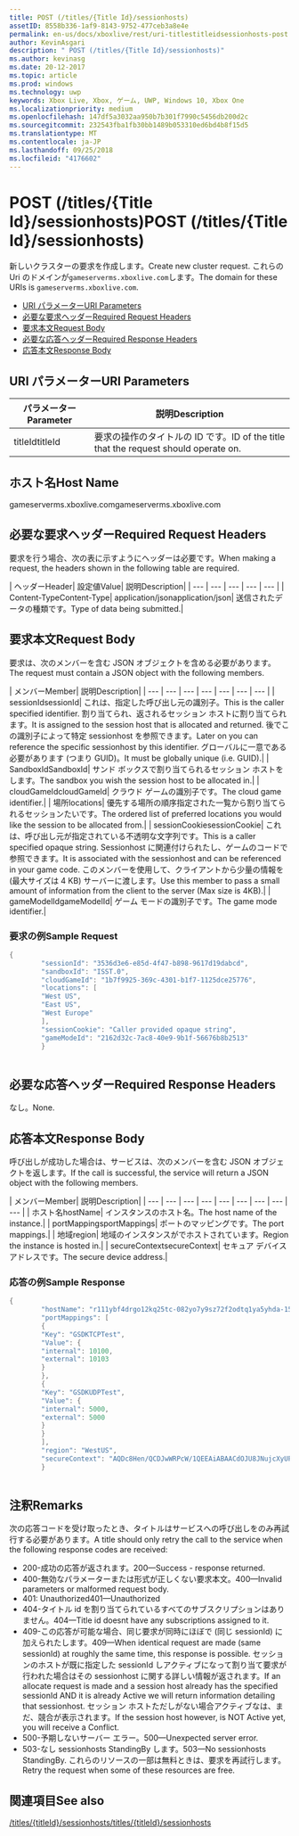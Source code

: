 ```yaml
---
title: POST (/titles/{Title Id}/sessionhosts)
assetID: 8558b336-1af9-8143-9752-477ceb3a8e4e
permalink: en-us/docs/xboxlive/rest/uri-titlestitleidsessionhosts-post.html
author: KevinAsgari
description: " POST (/titles/{Title Id}/sessionhosts)"
ms.author: kevinasg
ms.date: 20-12-2017
ms.topic: article
ms.prod: windows
ms.technology: uwp
keywords: Xbox Live, Xbox, ゲーム, UWP, Windows 10, Xbox One
ms.localizationpriority: medium
ms.openlocfilehash: 147df5a3032aa950b7b301f7990c5456db200d2c
ms.sourcegitcommit: 232543fba1fb30bb1489b053310ed6bd4b8f15d5
ms.translationtype: MT
ms.contentlocale: ja-JP
ms.lasthandoff: 09/25/2018
ms.locfileid: "4176602"
---
```

# <a name="post-titlestitle-idsessionhosts"></a><span data-ttu-id="08595-104">POST (/titles/{Title Id}/sessionhosts)</span><span class="sxs-lookup"><span data-stu-id="08595-104">POST (/titles/{Title Id}/sessionhosts)</span></span>
<span data-ttu-id="08595-105">新しいクラスターの要求を作成します。</span><span class="sxs-lookup"><span data-stu-id="08595-105">Create new cluster request.</span></span> <span data-ttu-id="08595-106">これらの Uri のドメインが`gameserverms.xboxlive.com`します。</span><span class="sxs-lookup"><span data-stu-id="08595-106">The domain for these URIs is `gameserverms.xboxlive.com`.</span></span>
 
  * [<span data-ttu-id="08595-107">URI パラメーター</span><span class="sxs-lookup"><span data-stu-id="08595-107">URI Parameters</span></span>](#ID4EX)
  * [<span data-ttu-id="08595-108">必要な要求ヘッダー</span><span class="sxs-lookup"><span data-stu-id="08595-108">Required Request Headers</span></span>](#ID4EGB)
  * [<span data-ttu-id="08595-109">要求本文</span><span class="sxs-lookup"><span data-stu-id="08595-109">Request Body</span></span>](#ID4E5B)
  * [<span data-ttu-id="08595-110">必要な応答ヘッダー</span><span class="sxs-lookup"><span data-stu-id="08595-110">Required Response Headers</span></span>](#ID4ELD)
  * [<span data-ttu-id="08595-111">応答本文</span><span class="sxs-lookup"><span data-stu-id="08595-111">Response Body</span></span>](#ID4ESD)
 
<a id="ID4EX"></a>

 
## <a name="uri-parameters"></a><span data-ttu-id="08595-112">URI パラメーター</span><span class="sxs-lookup"><span data-stu-id="08595-112">URI Parameters</span></span>
 
| <span data-ttu-id="08595-113">パラメーター</span><span class="sxs-lookup"><span data-stu-id="08595-113">Parameter</span></span>| <span data-ttu-id="08595-114">説明</span><span class="sxs-lookup"><span data-stu-id="08595-114">Description</span></span>| 
| --- | --- | 
| <span data-ttu-id="08595-115">titleId</span><span class="sxs-lookup"><span data-stu-id="08595-115">titleId</span></span>| <span data-ttu-id="08595-116">要求の操作のタイトルの ID です。</span><span class="sxs-lookup"><span data-stu-id="08595-116">ID of the title that the request should operate on.</span></span>| 
  
<a id="ID5EG"></a>

 
## <a name="host-name"></a><span data-ttu-id="08595-117">ホスト名</span><span class="sxs-lookup"><span data-stu-id="08595-117">Host Name</span></span>

<span data-ttu-id="08595-118">gameserverms.xboxlive.com</span><span class="sxs-lookup"><span data-stu-id="08595-118">gameserverms.xboxlive.com</span></span>
 
<a id="ID4EGB"></a>

 
## <a name="required-request-headers"></a><span data-ttu-id="08595-119">必要な要求ヘッダー</span><span class="sxs-lookup"><span data-stu-id="08595-119">Required Request Headers</span></span>
 
<span data-ttu-id="08595-120">要求を行う場合、次の表に示すようにヘッダーは必要です。</span><span class="sxs-lookup"><span data-stu-id="08595-120">When making a request, the headers shown in the following table are required.</span></span>
 
| <span data-ttu-id="08595-121">ヘッダー</span><span class="sxs-lookup"><span data-stu-id="08595-121">Header</span></span>| <span data-ttu-id="08595-122">設定値</span><span class="sxs-lookup"><span data-stu-id="08595-122">Value</span></span>| <span data-ttu-id="08595-123">説明</span><span class="sxs-lookup"><span data-stu-id="08595-123">Description</span></span>| 
| --- | --- | --- | --- | --- | 
| <span data-ttu-id="08595-124">Content-Type</span><span class="sxs-lookup"><span data-stu-id="08595-124">Content-Type</span></span>| <span data-ttu-id="08595-125">application/json</span><span class="sxs-lookup"><span data-stu-id="08595-125">application/json</span></span>| <span data-ttu-id="08595-126">送信されたデータの種類です。</span><span class="sxs-lookup"><span data-stu-id="08595-126">Type of data being submitted.</span></span>| 
  
<a id="ID4E5B"></a>

 
## <a name="request-body"></a><span data-ttu-id="08595-127">要求本文</span><span class="sxs-lookup"><span data-stu-id="08595-127">Request Body</span></span>
 
<span data-ttu-id="08595-128">要求は、次のメンバーを含む JSON オブジェクトを含める必要があります。</span><span class="sxs-lookup"><span data-stu-id="08595-128">The request must contain a JSON object with the following members.</span></span>
 
| <span data-ttu-id="08595-129">メンバー</span><span class="sxs-lookup"><span data-stu-id="08595-129">Member</span></span>| <span data-ttu-id="08595-130">説明</span><span class="sxs-lookup"><span data-stu-id="08595-130">Description</span></span>| 
| --- | --- | --- | --- | --- | --- | --- | 
| <span data-ttu-id="08595-131">sessionId</span><span class="sxs-lookup"><span data-stu-id="08595-131">sessionId</span></span>| <span data-ttu-id="08595-132">これは、指定した呼び出し元の識別子。</span><span class="sxs-lookup"><span data-stu-id="08595-132">This is the caller specified identifier.</span></span> <span data-ttu-id="08595-133">割り当てられ、返されるセッション ホストに割り当てられます。</span><span class="sxs-lookup"><span data-stu-id="08595-133">It is assigned to the session host that is allocated and returned.</span></span> <span data-ttu-id="08595-134">後でこの識別子によって特定 sessionhost を参照できます。</span><span class="sxs-lookup"><span data-stu-id="08595-134">Later on you can reference the specific sessionhost by this identifier.</span></span> <span data-ttu-id="08595-135">グローバルに一意である必要があります (つまり GUID)。</span><span class="sxs-lookup"><span data-stu-id="08595-135">It must be globally unique (i.e. GUID).</span></span>| 
| <span data-ttu-id="08595-136">SandboxId</span><span class="sxs-lookup"><span data-stu-id="08595-136">SandboxId</span></span>| <span data-ttu-id="08595-137">サンド ボックスで割り当てられるセッション ホストをします。</span><span class="sxs-lookup"><span data-stu-id="08595-137">The sandbox you wish the session host to be allocated in.</span></span>| 
| <span data-ttu-id="08595-138">cloudGameId</span><span class="sxs-lookup"><span data-stu-id="08595-138">cloudGameId</span></span>| <span data-ttu-id="08595-139">クラウド ゲームの識別子です。</span><span class="sxs-lookup"><span data-stu-id="08595-139">The cloud game identifier.</span></span>| 
| <span data-ttu-id="08595-140">場所</span><span class="sxs-lookup"><span data-stu-id="08595-140">locations</span></span>| <span data-ttu-id="08595-141">優先する場所の順序指定された一覧から割り当てられるセッションたいです。</span><span class="sxs-lookup"><span data-stu-id="08595-141">The ordered list of preferred locations you would like the session to be allocated from.</span></span>| 
| <span data-ttu-id="08595-142">sessionCookie</span><span class="sxs-lookup"><span data-stu-id="08595-142">sessionCookie</span></span>| <span data-ttu-id="08595-143">これは、呼び出し元が指定されている不透明な文字列です。</span><span class="sxs-lookup"><span data-stu-id="08595-143">This is a caller specified opaque string.</span></span> <span data-ttu-id="08595-144">Sessionhost に関連付けられたし、ゲームのコードで参照できます。</span><span class="sxs-lookup"><span data-stu-id="08595-144">It is associated with the sessionhost and can be referenced in your game code.</span></span> <span data-ttu-id="08595-145">このメンバーを使用して、クライアントから少量の情報を (最大サイズは 4 KB) サーバーに渡します。</span><span class="sxs-lookup"><span data-stu-id="08595-145">Use this member to pass a small amount of information from the client to the server (Max size is 4KB).</span></span>| 
| <span data-ttu-id="08595-146">gameModelId</span><span class="sxs-lookup"><span data-stu-id="08595-146">gameModelId</span></span>| <span data-ttu-id="08595-147">ゲーム モードの識別子です。</span><span class="sxs-lookup"><span data-stu-id="08595-147">The game mode identifier.</span></span>| 
 
<a id="ID4EDD"></a>

 
### <a name="sample-request"></a><span data-ttu-id="08595-148">要求の例</span><span class="sxs-lookup"><span data-stu-id="08595-148">Sample Request</span></span>
 

```cpp
{
        "sessionId": "3536d3e6-e85d-4f47-b898-9617d19dabcd",
        "sandboxId": "ISST.0",
        "cloudGameId": "1b7f9925-369c-4301-b1f7-1125dce25776",
        "locations": [
        "West US",
        "East US",
        "West Europe"
        ],
        "sessionCookie": "Caller provided opaque string",
        "gameModeId": "2162d32c-7ac8-40e9-9b1f-56676b8b2513"
        }
      
```

   
<a id="ID4ELD"></a>

 
## <a name="required-response-headers"></a><span data-ttu-id="08595-149">必要な応答ヘッダー</span><span class="sxs-lookup"><span data-stu-id="08595-149">Required Response Headers</span></span>
 
<span data-ttu-id="08595-150">なし。</span><span class="sxs-lookup"><span data-stu-id="08595-150">None.</span></span>
  
<a id="ID4ESD"></a>

 
## <a name="response-body"></a><span data-ttu-id="08595-151">応答本文</span><span class="sxs-lookup"><span data-stu-id="08595-151">Response Body</span></span>
 
<span data-ttu-id="08595-152">呼び出しが成功した場合は、サービスは、次のメンバーを含む JSON オブジェクトを返します。</span><span class="sxs-lookup"><span data-stu-id="08595-152">If the call is successful, the service will return a JSON object with the following members.</span></span>
 
| <span data-ttu-id="08595-153">メンバー</span><span class="sxs-lookup"><span data-stu-id="08595-153">Member</span></span>| <span data-ttu-id="08595-154">説明</span><span class="sxs-lookup"><span data-stu-id="08595-154">Description</span></span>| 
| --- | --- | --- | --- | --- | --- | --- | --- | --- | 
| <span data-ttu-id="08595-155">ホスト名</span><span class="sxs-lookup"><span data-stu-id="08595-155">hostName</span></span>| <span data-ttu-id="08595-156">インスタンスのホスト名。</span><span class="sxs-lookup"><span data-stu-id="08595-156">The host name of the instance.</span></span>| 
| <span data-ttu-id="08595-157">portMappings</span><span class="sxs-lookup"><span data-stu-id="08595-157">portMappings</span></span>| <span data-ttu-id="08595-158">ポートのマッピングです。</span><span class="sxs-lookup"><span data-stu-id="08595-158">The port mappings.</span></span>| 
| <span data-ttu-id="08595-159">地域</span><span class="sxs-lookup"><span data-stu-id="08595-159">region</span></span>| <span data-ttu-id="08595-160">地域のインスタンスがでホストされています。</span><span class="sxs-lookup"><span data-stu-id="08595-160">Region the instance is hosted in.</span></span>| 
| <span data-ttu-id="08595-161">secureContext</span><span class="sxs-lookup"><span data-stu-id="08595-161">secureContext</span></span>| <span data-ttu-id="08595-162">セキュア デバイス アドレスです。</span><span class="sxs-lookup"><span data-stu-id="08595-162">The secure device address.</span></span>| 
 
<a id="ID4ESE"></a>

 
### <a name="sample-response"></a><span data-ttu-id="08595-163">応答の例</span><span class="sxs-lookup"><span data-stu-id="08595-163">Sample Response</span></span>
 

```cpp
{
        "hostName": "r111ybf4drgo12kq25tc-082yo7y9sz72f2odtq1ya5yhda-155169995-ncus.cloudapp.net",
        "portMappings": [
        {
        "Key": "GSDKTCPTest",
        "Value": {
        "internal": 10100,
        "external": 10103
        }
        },
        {
        "Key": "GSDKUDPTest",
        "Value": {
        "internal": 5000,
        "external": 5000
        }
        }
        ],
        "region": "WestUS",
        "secureContext": "AQDc8Hen/QCDJwWRPcW/1QEEAiABAACdOJU8JNujcXyUPwUBCnue+g=="
        }
      
```

   
<a id="remarks"></a>

 
## <a name="remarks"></a><span data-ttu-id="08595-164">注釈</span><span class="sxs-lookup"><span data-stu-id="08595-164">Remarks</span></span>
 
<span data-ttu-id="08595-165">次の応答コードを受け取ったとき、タイトルはサービスへの呼び出しをのみ再試行する必要があります。</span><span class="sxs-lookup"><span data-stu-id="08595-165">A title should only retry the call to the service when the following response codes are received:</span></span>
 
   * <span data-ttu-id="08595-166">200-成功の応答が返されます。</span><span class="sxs-lookup"><span data-stu-id="08595-166">200—Success - response returned.</span></span>
   * <span data-ttu-id="08595-167">400-無効なパラメーターまたは形式が正しくない要求本文。</span><span class="sxs-lookup"><span data-stu-id="08595-167">400—Invalid parameters or malformed request body.</span></span>
   * <span data-ttu-id="08595-168">401: Unauthorized</span><span class="sxs-lookup"><span data-stu-id="08595-168">401—Unauthorized</span></span>
   * <span data-ttu-id="08595-169">404-タイトル id を割り当てられているすべてのサブスクリプションはありません。</span><span class="sxs-lookup"><span data-stu-id="08595-169">404—Title id doesnt have any subscriptions assigned to it.</span></span>
   * <span data-ttu-id="08595-170">409-この応答が可能な場合、同じ要求が同時にほぼで (同じ sessionId) に加えられたします。</span><span class="sxs-lookup"><span data-stu-id="08595-170">409—When identical request are made (same sessionId) at roughly the same time, this response is possible.</span></span> <span data-ttu-id="08595-171">セッションのホストが既に指定した sessionId しアクティブになって割り当て要求が行われた場合はその sessionhost に関する詳しい情報が返されます。</span><span class="sxs-lookup"><span data-stu-id="08595-171">If an allocate request is made and a session host already has the specified sessionId AND it is already Active we will return information detailing that sessionhost.</span></span> <span data-ttu-id="08595-172">セッション ホストただしがない場合アクティブなは、まだ、競合が表示されます。</span><span class="sxs-lookup"><span data-stu-id="08595-172">If the session host however, is NOT Active yet, you will receive a Conflict.</span></span>
   * <span data-ttu-id="08595-173">500-予期しないサーバー エラー。</span><span class="sxs-lookup"><span data-stu-id="08595-173">500—Unexpected server error.</span></span>
   * <span data-ttu-id="08595-174">503-なし sessionhosts StandingBy します。</span><span class="sxs-lookup"><span data-stu-id="08595-174">503—No sessionhosts StandingBy.</span></span> <span data-ttu-id="08595-175">これらのリソースの一部は無料ときは、要求を再試行します。</span><span class="sxs-lookup"><span data-stu-id="08595-175">Retry the request when some of these resources are free.</span></span>
   
<a id="ID4EFG"></a>

 
## <a name="see-also"></a><span data-ttu-id="08595-176">関連項目</span><span class="sxs-lookup"><span data-stu-id="08595-176">See also</span></span>
 [<span data-ttu-id="08595-177">/titles/{titleId}/sessionhosts</span><span class="sxs-lookup"><span data-stu-id="08595-177">/titles/{titleId}/sessionhosts</span></span>](uri-titlestitleidsessionhosts.md)

  